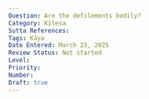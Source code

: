 ```yaml
---
Question: Are the defilements bodily?
Category: Kilesa
Sutta References:
Tags: Kāya
Date Entered: March 23, 2025
Review Status: Not started
Level: 
Priority: 
Number: 
Draft: true
---
```

